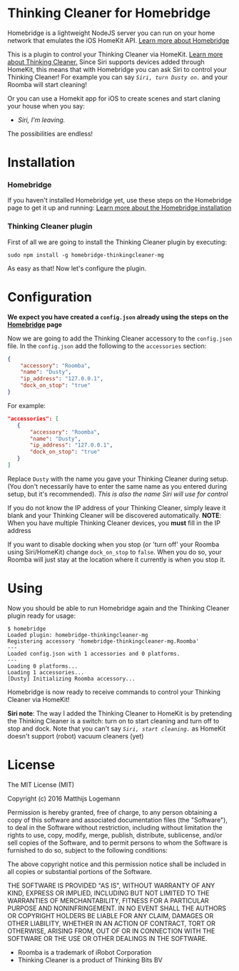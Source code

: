# Thinking Cleaner for Homebridge

Homebridge is a lightweight NodeJS server you can run on your home network that emulates the iOS HomeKit API. [Learn more about Homebridge](https://github.com/nfarina/homebridge)

This is a plugin to control your Thinking Cleaner via HomeKit. [Learn more about Thinking Cleaner.](http://thinkingcleaner.com)
Since Siri supports devices added through HomeKit, this means that with Homebridge you can ask Siri to control your Thinking Cleaner! For example you can say _`Siri, turn Dusty on.`_ and your Roomba will start cleaning!

Or you can use a Homekit app for iOS to create scenes and start claning your house when you say: 

 * _Siri, I'm leaving._
 
The possibilities are endless!
 
# Installation

### Homebridge
If you haven't installed Homebridge yet, use these steps on the Homebridge page to get it up and running: [Learn more about the Homebridge installation](https://github.com/nfarina/homebridge)

### Thinking Cleaner plugin

First of all we are going to install the Thinking Cleaner plugin by executing:

    sudo npm install -g homebridge-thinkingcleaner-mg

As easy as that! Now let's configure the plugin.

# Configuration

**We expect you have created a `config.json` already using the steps on the [Homebridge](https://github.com/nfarina/homebridge) page**

Now we are going to add the Thinking Cleaner accessory to the `config.json` file. In the `config.json` add the following to the `accessories` section:

```JSON
{
    "accessory": "Roomba",
    "name": "Dusty",
    "ip_address": "127.0.0.1",
	"dock_on_stop": "true"
}   
```

For example:
 ```JSON
"accessories": [
    {
        "accessory": "Roomba",
        "name": "Dusty",
        "ip_address": "127.0.0.1",
		"dock_on_stop": "true"
    }   
]
```

Replace `Dusty` with the name you gave your Thinking Cleaner during setup. (You don't necessarily have to enter the same name as you entered during setup, but it's recommended). *_This is also the name Siri will use for control_*

If you do not know the IP address of your Thinking Cleaner, simply leave it blank and your Thinking Cleaner will be discovered automatically.
**NOTE**: When you have multiple Thinking Cleaner devices, you **must** fill in the IP address

If you want to disable docking when you stop (or 'turn off' your Roomba using Siri/HomeKit) change `dock_on_stop` to `false`. When you do so, your Roomba will just stay at the location where it currently is when you stop it.

# Using

Now you should be able to run Homebridge again and the Thinking Cleaner plugin ready for usage:

    $ homebridge
    Loaded plugin: homebridge-thinkingcleaner-mg
    Registering accessory 'homebridge-thinkingcleaner-mg.Roomba'
    ---
    Loaded config.json with 1 accessories and 0 platforms.
    ---
    Loading 0 platforms...
    Loading 1 accessories...
    [Dusty] Initializing Roomba accessory...

Homebridge is now ready to receive commands to control your Thinking Cleaner via HomeKit!

**Siri note**: The way I added the Thinking Cleaner to HomeKit is by pretending the Thinking Cleaner is a switch: turn on to start cleaning and turn off to stop and dock. Note that you can't say _`Siri, start cleaning.`_ as HomeKit doesn't support (robot) vacuum cleaners (yet)

# License
The MIT License (MIT)

Copyright (c) 2016 Matthijs Logemann

Permission is hereby granted, free of charge, to any person obtaining a copy
of this software and associated documentation files (the "Software"), to deal
in the Software without restriction, including without limitation the rights
to use, copy, modify, merge, publish, distribute, sublicense, and/or sell
copies of the Software, and to permit persons to whom the Software is
furnished to do so, subject to the following conditions:

The above copyright notice and this permission notice shall be included in all
copies or substantial portions of the Software.

THE SOFTWARE IS PROVIDED "AS IS", WITHOUT WARRANTY OF ANY KIND, EXPRESS OR
IMPLIED, INCLUDING BUT NOT LIMITED TO THE WARRANTIES OF MERCHANTABILITY,
FITNESS FOR A PARTICULAR PURPOSE AND NONINFRINGEMENT. IN NO EVENT SHALL THE
AUTHORS OR COPYRIGHT HOLDERS BE LIABLE FOR ANY CLAIM, DAMAGES OR OTHER
LIABILITY, WHETHER IN AN ACTION OF CONTRACT, TORT OR OTHERWISE, ARISING FROM,
OUT OF OR IN CONNECTION WITH THE SOFTWARE OR THE USE OR OTHER DEALINGS IN THE
SOFTWARE.

- Roomba is a trademark of iRobot Corporation
- Thinking Cleaner is a product of Thinking Bits BV